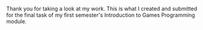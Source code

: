 Thank you for taking a look at my work. This is what I created and submitted for the final task of my first semester's Introduction to Games Programming module.
